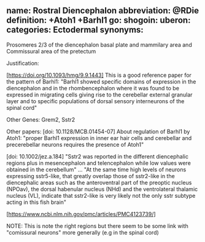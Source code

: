 name: Rostral Diencephalon
abbreviation: @RDie
definition: +Atoh1 +Barhl1
go:
shogoin: 
uberon:
categories: Ectodermal
synonyms:
---

Prosomeres 2/3 of the diencephalon basal plate and mammilary area and Commissural area of the pretectum

Justification:

[https://doi.org/10.1093/hmg/9.9.1443] This is a good reference paper for the pattern of Barhl1: "Barhl1 showed specific domains of expression in the diencephalon and in the rhombencephalon where it was found to be expressed in migrating cells giving rise to the cerebellar external granular layer and to specific populations of dorsal sensory interneurons of the spinal cord"

Other Genes:
Grem2, Sstr2

Other papers:
[doi: 10.1128/MCB.01454-07] About regulation of Barhl1 by Atoh1: "proper Barhl1 expression in inner ear hair cells and cerebellar and precerebellar neurons requires the presence of Atoh1"

[doi: 10.1002/jez.a.184] "Sstr2 was reported in the different diencephalic regions plus in mesencephalon and telencephalon while low values were obtained in the cerebellum" ... "At the same time high levels of neurons expressing sstr5-like, that greatly overlap those of sstr2-like in the diencephalic areas such as the anteroventral part of the preoptic nucleus (NPOav), the dorsal habenular nucleus (NHd) and the ventrolateral thalamic nucleus (VL), indicate that sstr2-like is very likely not the only sstr subtype acting in this fish brain"

[https://www.ncbi.nlm.nih.gov/pmc/articles/PMC4123739/] 


NOTE: 
This is note the right regions but there seem to be some link with "comissural neurons" more generally (e.g in the spinal cord)